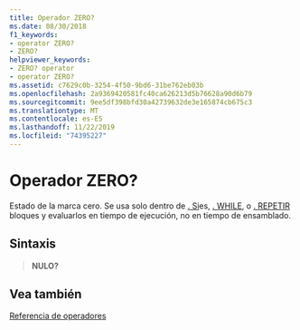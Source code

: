 ```yaml
---
title: Operador ZERO?
ms.date: 08/30/2018
f1_keywords:
- operator ZERO?
- ZERO?
helpviewer_keywords:
- ZERO? operator
- operator ZERO?
ms.assetid: c7629c0b-3254-4f50-9bd6-31be762eb03b
ms.openlocfilehash: 2a9369420581fc40ca626213d5b76628a90d6b79
ms.sourcegitcommit: 9ee5df398bfd30a42739632de3e165874cb675c3
ms.translationtype: MT
ms.contentlocale: es-ES
ms.lasthandoff: 11/22/2019
ms.locfileid: "74395227"
---
```

# <a name="operator-zero"></a>Operador ZERO?

Estado de la marca cero. Se usa solo dentro de [. Si](../../assembler/masm/dot-if.md)es, [. WHILE](../../assembler/masm/dot-while.md), o [. REPETIR](../../assembler/masm/dot-repeat.md) bloques y evaluarlos en tiempo de ejecución, no en tiempo de ensamblado.

## <a name="syntax"></a>Sintaxis

> **NULO?**

## <a name="see-also"></a>Vea también

[Referencia de operadores](operators-reference.md)
